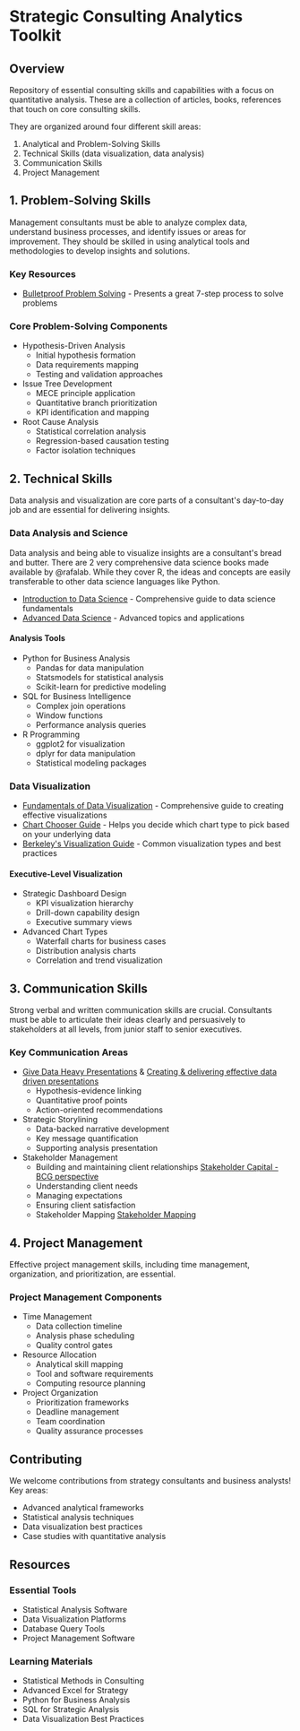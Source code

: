 # Strategic Consulting Analytics Toolkit

## Overview
Repository of essential consulting skills and capabilities with a focus on quantitative analysis.
These are a collection of articles, books, references that touch on core consulting skills.

They are organized around four different skill areas:
1) Analytical and Problem-Solving Skills
2) Technical Skills (data visualization, data analysis)
3) Communication Skills
4) Project Management

## 1. Problem-Solving Skills
Management consultants must be able to analyze complex data, understand business processes, and identify issues or areas for improvement. They should be skilled in using analytical tools and methodologies to develop insights and solutions.

### Key Resources
* [Bulletproof Problem Solving](https://bulletproofproblemsolving.com/) - Presents a great 7-step process to solve problems

### Core Problem-Solving Components
* Hypothesis-Driven Analysis
  * Initial hypothesis formation
  * Data requirements mapping
  * Testing and validation approaches
* Issue Tree Development
  * MECE principle application
  * Quantitative branch prioritization
  * KPI identification and mapping
* Root Cause Analysis
  * Statistical correlation analysis
  * Regression-based causation testing
  * Factor isolation techniques

## 2. Technical Skills
Data analysis and visualization are core parts of a consultant's day-to-day job and are essential for delivering insights.

### Data Analysis and Science
Data analysis and being able to visualize insights are a consultant's bread and butter. There are 2 very comprehensive data science books made available by @rafalab. While they cover R, the ideas and concepts are easily transferable to other data science languages like Python.

* [Introduction to Data Science](https://rafalab.dfci.harvard.edu/dsbook-part-1) - Comprehensive guide to data science fundamentals
* [Advanced Data Science](http://rafalab.dfci.harvard.edu/dsbook-part-2/) - Advanced topics and applications

#### Analysis Tools
* Python for Business Analysis
  * Pandas for data manipulation
  * Statsmodels for statistical analysis
  * Scikit-learn for predictive modeling
* SQL for Business Intelligence
  * Complex join operations
  * Window functions
  * Performance analysis queries
* R Programming
  * ggplot2 for visualization
  * dplyr for data manipulation
  * Statistical modeling packages

### Data Visualization
* [Fundamentals of Data Visualization](https://clauswilke.com/dataviz/) - Comprehensive guide to creating effective visualizations
* [Chart Chooser Guide](https://extremepresentation.typepad.com/files/chart-chooser-2020.pdf) - Helps you decide which chart type to pick based on your underlying data
* [Berkeley's Visualization Guide](https://guides.lib.berkeley.edu/data-visualization/type) - Common visualization types and best practices

#### Executive-Level Visualization
* Strategic Dashboard Design
  * KPI visualization hierarchy
  * Drill-down capability design
  * Executive summary views
* Advanced Chart Types
  * Waterfall charts for business cases
  * Distribution analysis charts
  * Correlation and trend visualization

## 3. Communication Skills
Strong verbal and written communication skills are crucial. Consultants must be able to articulate their ideas clearly and persuasively to stakeholders at all levels, from junior staff to senior executives.

### Key Communication Areas
* [Give Data Heavy Presentations](https://hbr.org/2015/10/how-to-give-a-data-heavy-presentation) & [Creating & delivering effective data driven presentations](https://www.linkedin.com/pulse/creating-delivering-effective-data-driven-bill-franks/)
  * Hypothesis-evidence linking
  * Quantitative proof points
  * Action-oriented recommendations
* Strategic Storylining
  * Data-backed narrative development
  * Key message quantification
  * Supporting analysis presentation
* Stakeholder Management
  * Building and maintaining client relationships [Stakeholder Capital - BCG perspective](https://web-assets.bcg.com/img-src/file119020_tcm9-197714.pdf)
  * Understanding client needs
  * Managing expectations
  * Ensuring client satisfaction
  * Stakeholder Mapping [Stakeholder Mapping](https://managementconsulted.com/stakeholder-analysis/)

## 4. Project Management
Effective project management skills, including time management, organization, and prioritization, are essential.

### Project Management Components
* Time Management
  * Data collection timeline
  * Analysis phase scheduling
  * Quality control gates
* Resource Allocation
  * Analytical skill mapping
  * Tool and software requirements
  * Computing resource planning
* Project Organization
  * Prioritization frameworks
  * Deadline management
  * Team coordination
  * Quality assurance processes

## Contributing
We welcome contributions from strategy consultants and business analysts! Key areas:
* Advanced analytical frameworks
* Statistical analysis techniques
* Data visualization best practices
* Case studies with quantitative analysis

## Resources

### Essential Tools
* Statistical Analysis Software
* Data Visualization Platforms
* Database Query Tools
* Project Management Software

### Learning Materials
* Statistical Methods in Consulting
* Advanced Excel for Strategy
* Python for Business Analysis
* SQL for Strategic Analysis
* Data Visualization Best Practices
